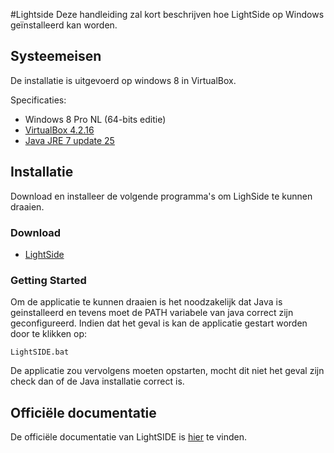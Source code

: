 #Lightside
Deze handleiding zal kort beschrijven hoe LightSide op Windows geïnstalleerd kan worden.

## Systeemeisen
De installatie is uitgevoerd op windows 8 in VirtualBox.

Specificaties:

* Windows 8 Pro NL (64-bits editie)
* [VirtualBox 4.2.16](virtualbox.html)
* [Java JRE 7 update 25](java.html)


## Installatie
Download en installeer de volgende programma's om LighSide te kunnen draaien.

### Download
* [LightSide](http://ankara.lti.cs.cmu.edu/side/download.html)

### Getting Started
Om de applicatie te kunnen draaien is het noodzakelijk dat Java is geinstalleerd en tevens moet de PATH variabele van java correct zijn geconfigureerd. Indien dat het geval is kan de applicatie gestart worden door te klikken op:

```
LightSIDE.bat
```
De applicatie zou vervolgens moeten opstarten, mocht dit niet het geval zijn check dan of de Java installatie correct is.

## Officiële documentatie
De officiële documentatie van LightSIDE is [hier](http://lightsidelabs.com/) te vinden.
